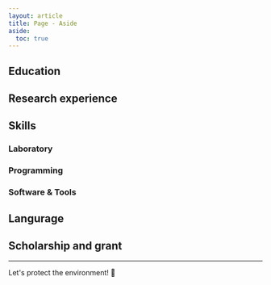 ```yaml
---
layout: article
title: Page - Aside
aside:
  toc: true
---
```


## Education

## Research experience

## Skills

### Laboratory

### Programming

### Software & Tools

## Langurage

## Scholarship and grant



<!--more-->

---

Let's protect the environment! :sunrise_over_mountains:

